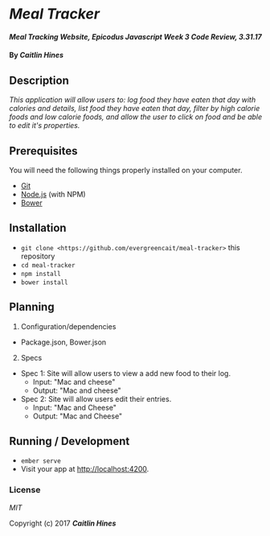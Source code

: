 # _Meal Tracker_

#### _Meal Tracking Website, Epicodus Javascript Week 3 Code Review, 3.31.17_

#### By _**Caitlin Hines**_

## Description

_This application will allow users to: log food they have eaten that day with calories and details, list food they have eaten that day, filter by high calorie foods and low calorie foods, and allow the user to click on food and be able to edit it's properties._

## Prerequisites

You will need the following things properly installed on your computer.

* [Git](https://git-scm.com/)
* [Node.js](https://nodejs.org/) (with NPM)
* [Bower](https://bower.io/)

## Installation

* `git clone <https://github.com/evergreencait/meal-tracker>` this repository
* `cd meal-tracker`
* `npm install`
* `bower install`

## Planning

1. Configuration/dependencies
  * Package.json, Bower.json

2. Specs
  * Spec 1: Site will allow users to view a add new food to their log.
    * Input: "Mac and cheese"
    * Output: "Mac and cheese"
  * Spec 2: Site will allow users edit their entries.
    * Input: "Mac and Cheese"
    * Output: "Mac and Cheese"


## Running / Development

* `ember serve`
* Visit your app at [http://localhost:4200](http://localhost:4200).

### License

*MIT*

Copyright (c) 2017 **_Caitlin Hines_**
